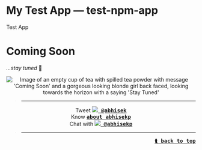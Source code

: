 <a name="test-npm-app-top" id="test-npm-app-top"></a>
# My Test App &mdash; test-npm-app
Test App

# Coming Soon
*...stay tuned* :musical_note:

<div align="center" style="text-align:center">
<img src="https://i.imgur.com/UyyfrK4.jpg" alt="Image of an empty cup of tea with spilled tea powder with message 'Coming Soon' and a gorgeous looking blonde girl back faced, looking towards the horizon with a saying 'Stay Tuned'">
</div>

> ----
<p align="center">
Tweet <kbd><a href="https://twitter.com/abhisek"><b><img src="https://i.imgur.com/wOPZd0Y.png?1"> @abhisek</b></a></kbd><br>
Know <kbd><b><a href="https://about.me/abhisekp">about abhisekp</a></b></kbd><br>
Chat with <kbd><a href="https://gitter.im/abhisekp">
<img src="https://i.imgur.com/ThSWa6Y.png?2"> <b>@abhisekp</b></a></kbd>
</p>

> ----

<div align="right">
<kbd><a href="#test-npm-app-top"><b>⮬ back to top</b></a></kbd>
</div>
